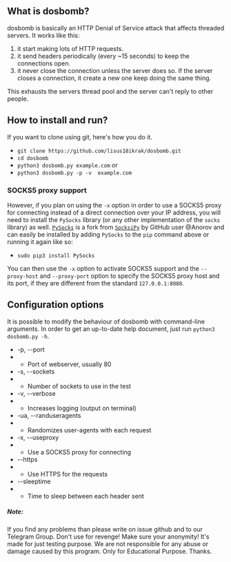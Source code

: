 

## What is dosbomb?
dosbomb is basically an HTTP Denial of Service attack that affects threaded servers. It works like this:

1. it start making lots of HTTP requests.
2. it send headers periodically (every ~15 seconds) to keep the connections open.
3. it never close the connection unless the server does so. If the server closes a connection, it create a new one keep doing the same thing.

This exhausts the servers thread pool and the server can't reply to other people.


## How to install and run?


If you want to clone using git, here's how you do it.

* `git clone https://github.com/lisus18ikrak/dosbomb.git`
* `cd dosbomb`
* `python3 dosbomb.py example.com` or
* `python3 dosbomb.py -p -v  example.com`

### SOCKS5 proxy support

However, if you plan on using the `-x` option in order to use a SOCKS5 proxy for connecting instead of a direct connection over your IP address, you will need to install the `PySocks` library (or any other implementation of the `socks` library) as well. [`PySocks`](https://github.com/Anorov/PySocks) is a fork from [`SocksiPy`](http://socksipy.sourceforge.net/) by GitHub user @Anorov and can easily be installed by adding `PySocks` to the `pip` command above or running it again like so:

* `sudo pip3 install PySocks`

You can then use the `-x` option to activate SOCKS5 support and the `--proxy-host` and `--proxy-port` option to specify the SOCKS5 proxy host and its port, if they are different from the standard `127.0.0.1:8080`.

## Configuration options
It is possible to modify the behaviour of dosbomb with command-line
arguments. In order to get an up-to-date help document, just run
`python3 dosbomb.py -h`.
* -p, --port
* * Port of webserver, usually 80
* -s, --sockets
* * Number of sockets to use in the test
* -v, --verbose
* * Increases logging (output on terminal)
* -ua, --randuseragents
* * Randomizes user-agents with each request
* -x, --useproxy
* * Use a SOCKS5 proxy for connecting
* --https
* * Use HTTPS for the requests
* --sleeptime
* * Time to sleep between each header sent






<h5>Note:</h6>
If you find any problems than please write on issue github and to our Telegram Group. Don't use for revenge! Make sure your anonymity! It's made for just testing purpose. We are not responsible for any abuse or damage caused by this program. Only for Educational Purpose. Thanks.
